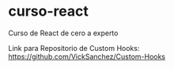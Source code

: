 # curso-react
Curso de React de cero a experto

Link para Repositorio de Custom Hooks: https://github.com/VickSanchez/Custom-Hooks